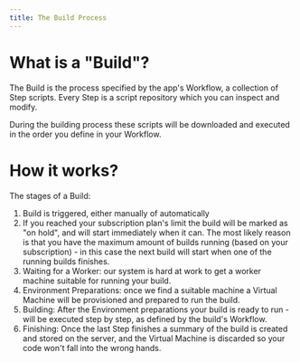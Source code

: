 ```yaml
---
title: The Build Process
---
```



# What is a "Build"?

The Build is the process specified by the app's Workflow, a collection of Step scripts. Every Step is a script repository which you can inspect and modify.

During the building process these scripts will be downloaded and executed in the order you define in your Workflow.

# How it works?

The stages of a Build:

1. Build is triggered, either manually of automatically
2. If you reached your subscription plan's limit the build will be marked as "on hold", and will start immediately when it can. The most likely reason is that you have the maximum amount of builds running (based on your subscription) - in this case the next build will start when one of the running builds finishes.
3. Waiting for a Worker: our system is hard at work to get a worker machine suitable for running your build.
4. Environment Preparations: once we find a suitable machine a Virtual Machine will be provisioned and prepared to run the build.
5. Building: After the Environment preparations your build is ready to run - will be executed step by step, as defined by the build's Workflow.
6. Finishing: Once the last Step finishes a summary of the build is created and stored on the server, and the Virtual Machine is discarded so your code won't fall into the wrong hands.
